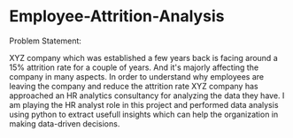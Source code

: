# Employee-Attrition-Analysis
Problem Statement:

XYZ company which was established a few years back is facing around a 15% attrition rate for a couple of years. And it's majorly affecting the company in many aspects. In order to understand why employees are leaving the company and reduce the attrition rate XYZ company has approached an HR analytics consultancy for analyzing the data they have. I am playing the HR analyst role in this project and performed data analysis using python to extract usefull insights which can help the organization in making data-driven decisions.
